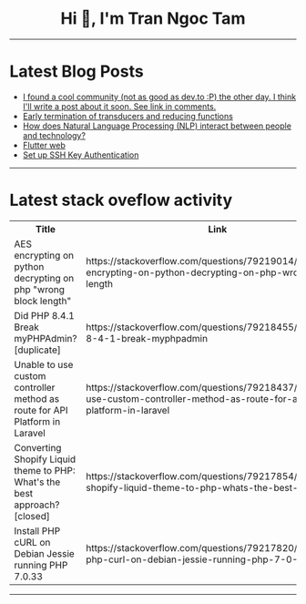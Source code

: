 <h1 align="center">Hi 👋, I'm Tran Ngoc Tam</h1>

---

# Latest Blog Posts 
<!-- BLOG-POST-LIST:START -->
- [I found a cool community &lpar;not as good as dev.to :P&rpar; the other day. I think I&#39;ll write a post about it soon. See link in comments.](https://dev.to/best_codes/i-found-a-cool-community-not-as-good-as-devto-p-the-other-day-i-think-ill-write-a-post-about-j99)
- [Early termination of transducers and reducing functions](https://dev.to/ljpengelen/early-termination-of-transducers-and-reducing-functions-2k3b)
- [How does Natural Language Processing &lpar;NLP&rpar; interact between people and technology?](https://dev.to/busraecemsakar/how-does-natural-language-processing-nlp-interact-between-people-and-technology-5e53)
- [Flutter web](https://dev.to/jean-marie/flutter-web-45gc)
- [Set up SSH Key Authentication](https://dev.to/tennie/set-up-ssh-key-authentication-1nc5)
<!-- BLOG-POST-LIST:END -->

---

# Latest stack oveflow activity
<table>
  <tr><th>Title</th><th>Link</th></tr>
  <!-- STACKOVERFLOW:START --><tr><td>AES encrypting on python decrypting on php &quot;wrong block length&quot;</td><td>https://stackoverflow.com/questions/79219014/aes-encrypting-on-python-decrypting-on-php-wrong-block-length</td></tr><tr><td>Did PHP 8.4.1 Break myPHPAdmin? [duplicate]</td><td>https://stackoverflow.com/questions/79218455/did-php-8-4-1-break-myphpadmin</td></tr><tr><td>Unable to use custom controller method as route for API Platform in Laravel</td><td>https://stackoverflow.com/questions/79218437/unable-to-use-custom-controller-method-as-route-for-api-platform-in-laravel</td></tr><tr><td>Converting Shopify Liquid theme to PHP: What&#39;s the best approach? [closed]</td><td>https://stackoverflow.com/questions/79217854/converting-shopify-liquid-theme-to-php-whats-the-best-approach</td></tr><tr><td>Install PHP cURL on Debian Jessie running PHP 7.0.33</td><td>https://stackoverflow.com/questions/79217820/install-php-curl-on-debian-jessie-running-php-7-0-33</td></tr><!-- STACKOVERFLOW:END -->
</table>

---


